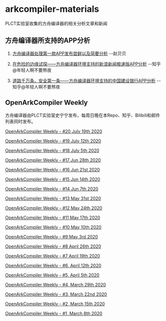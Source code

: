 # arkcompiler-materials

PLCT实验室收集的方舟编译器的相关分析文章和新闻

## 方舟编译器所支持的APP分析

1. [方舟编译器处理第一款APP发布尝鲜以及简要分析](https://blog.csdn.net/feibabeibei_beibei/article/details/107086069) --赵贝贝

2. [在危险的边缘试探——方舟编译器环境支持的新浪新闻极速版APP分析](https://zhuanlan.zhihu.com/p/154438363) --知乎@年轻人啊不要熬夜

3. [道路千万条，安全第一条——方舟编译器环境支持的中国建设银行APP分析](https://zhuanlan.zhihu.com/p/157219747)  --知乎@年轻人啊不要熬夜

## OpenArkCompiler Weekly

方舟编译器由PLCT实验室史宁宁发布，每周日晚在本Repo、知乎、Bilibili和邮件列表同时发布。

[OpenArkCompiler Weekly - #20 July 19th 2020](https://github.com/isrc-cas/arkcompiler-materials/blob/master/OpenArkCompiler%20Weekly/OpenArkCompiler%20Weekly%20-%20%2320%20July%2019th%202020.md)

[OpenArkCompiler Weekly - #19 July 12th 2020](https://github.com/isrc-cas/arkcompiler-materials/blob/master/OpenArkCompiler%20Weekly/OpenArkCompiler%20Weekly%20-%20%2319%20July%2012th%202020.md)

[OpenArkCompiler Weekly - #18 July 5th 2020](https://github.com/isrc-cas/arkcompiler-materials/blob/master/OpenArkCompiler%20Weekly/OpenArkCompiler%20Weekly%20-%20%2318%20July%20%20%205th%202020.md)

[OpenArkCompiler Weekly - #17 Jun 28th 2020](https://github.com/isrc-cas/arkcompiler-materials/blob/master/OpenArkCompiler%20Weekly/OpenArkCompiler%20Weekly%20-%20%2317%20Jun%2028th%202020.md)

[OpenArkCompiler Weekly - #16 Jun 21st 2020](https://github.com/isrc-cas/arkcompiler-materials/blob/master/OpenArkCompiler%20Weekly/OpenArkCompiler%20Weekly%20-%20%2316%20Jun%2021st%202020.md)

[OpenArkCompiler Weekly - #15 Jun 14th 2020](https://github.com/isrc-cas/arkcompiler-materials/blob/master/OpenArkCompiler%20Weekly/OpenArkCompiler%20Weekly%20-%20%2315%20Jun%2014th%202020.md)

[OpenArkCompiler Weekly - #14 Jun 7th 2020](https://github.com/isrc-cas/arkcompiler-materials/blob/master/OpenArkCompiler%20Weekly/OpenArkCompiler%20Weekly%20-%20%2314%20Jun%20%20%207th%202020.md)

[OpenArkCompiler Weekly - #13 May 31st 2020](https://github.com/isrc-cas/arkcompiler-materials/blob/master/OpenArkCompiler%20Weekly/OpenArkCompiler%20Weekly%20-%20%2313%20May%2031st%202020.md)

[OpenArkCompiler Weekly - #12 May 24th 2020](https://github.com/isrc-cas/arkcompiler-materials/blob/master/OpenArkCompiler%20Weekly/OpenArkCompiler%20Weekly%20-%20%2312%20May%2024th%202020.md)

[OpenArkCompiler Weekly - #11 May 17th 2020](https://github.com/isrc-cas/arkcompiler-materials/blob/master/OpenArkCompiler%20Weekly/OpenArkCompiler%20Weekly%20-%20%2311%20May%2017th%202020.md)

[OpenArkCompiler Weekly - #10 May 10th 2020](https://github.com/isrc-cas/arkcompiler-materials/blob/master/OpenArkCompiler%20Weekly/OpenArkCompiler%20Weekly%20-%20%2310%20May%2010th%202020.md)

[OpenArkCompiler Weekly - #9 May  3rd 2020](https://github.com/isrc-cas/arkcompiler-materials/blob/master/OpenArkCompiler%20Weekly/OpenArkCompiler%20Weekly%20-%20%239%20May%20%203rd%202020.md)

[OpenArkCompiler Weekly - #8 April 26th 2020](https://github.com/isrc-cas/arkcompiler-materials/blob/master/OpenArkCompiler%20Weekly/OpenArkCompiler%20Weekly%20-%20%238%20April%2026th%202020.md)

[OpenArkCompiler Weekly - #7 April 19th 2020](https://github.com/isrc-cas/arkcompiler-materials/blob/master/OpenArkCompiler%20Weekly/OpenArkCompiler%20Weekly%20-%20%237%20April%2019th%202020.md)

[OpenArkCompiler Weekly - #6, April 12th 2020](https://github.com/isrc-cas/arkcompiler-materials/blob/master/OpenArkCompiler%20Weekly/OpenArkCompiler%20Weekly%20-%20%236%2C%20April%2012th%202020.md)

[OpenArkCompiler Weekly - #5, April 5th 2020](https://github.com/isrc-cas/arkcompiler-materials/blob/master/OpenArkCompiler%20Weekly/OpenArkCompiler%20Weekly%20-%20%235%2C%20April%20%20%205th%202020.md)

[OpenArkCompiler Weekly - #4, March 29th 2020](https://github.com/isrc-cas/arkcompiler-materials/blob/master/OpenArkCompiler%20Weekly/OpenArkCompiler%20Weekly%20-%20%234%2C%20March%2029th%202020.md)

[OpenArkCompiler Weekly - #3, March 22nd 2020](https://github.com/isrc-cas/arkcompiler-materials/blob/master/OpenArkCompiler%20Weekly/OpenArkCompiler%20Weekly%20-%20%233%2C%20March%2022nd%202020.md)

[OpenArkCompiler Weekly - #2, March 15th 2020](https://github.com/isrc-cas/arkcompiler-materials/blob/master/OpenArkCompiler%20Weekly/OpenArkCompiler%20Weekly%20-%20%232%2C%20March%2015th%202020.md)

[OpenArkCompiler Weekly - #1, March  8th 2020](https://github.com/isrc-cas/arkcompiler-materials/blob/master/OpenArkCompiler%20Weekly/OpenArkCompiler%20Weekly%20-%20%231%2C%20March%20%208th%202020.md)